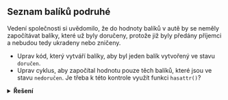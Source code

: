 ## Seznam balíků podruhé

Vedení společnosti si uvědomilo, že do hodnoty balíků v autě by se neměly započítávat balíky, které už byly doručeny,
protože již byly předány příjemci a nebudou tedy ukradeny nebo zničeny.

- Uprav kód, který vytváří balíky, aby byl jeden balík vytvořený ve stavu `doručen`.
- Uprav cyklus, aby započítal hodnotu pouze těch balíků, které jsou ve stavu `nedoručen`. Je třeba k této kontrole
  využít funkci `hasattr()`?

<details>
<summary><b>Řešení</b></summary>


```python
for package in package_list:
    if hasattr(package, 'value') and package.state == "nedoručen":
        total_value += package.value
```

</details>
